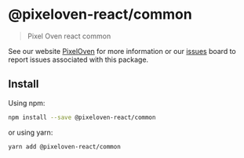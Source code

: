 # @pixeloven-react/common

> Pixel Oven react common

See our website [PixelOven](https://www.pixeloven.com/) for more information or our [issues](https://github.com/pixeloven/pixeloven/issues) board to report issues associated with this package.

## Install

Using npm:

```sh
npm install --save @pixeloven-react/common
```

or using yarn:

```sh
yarn add @pixeloven-react/common
```

